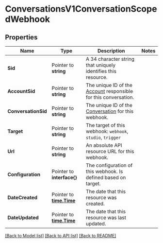 # ConversationsV1ConversationScopedWebhook

## Properties

Name | Type | Description | Notes
------------ | ------------- | ------------- | -------------
**Sid** | Pointer to **string** | A 34 character string that uniquely identifies this resource. |
**AccountSid** | Pointer to **string** | The unique ID of the [Account](https://www.twilio.com/docs/iam/api/account) responsible for this conversation. |
**ConversationSid** | Pointer to **string** | The unique ID of the [Conversation](https://www.twilio.com/docs/conversations/api/conversation-resource) for this webhook. |
**Target** | Pointer to **string** | The target of this webhook: `webhook`, `studio`, `trigger` |
**Url** | Pointer to **string** | An absolute API resource URL for this webhook. |
**Configuration** | Pointer to **interface{}** | The configuration of this webhook. Is defined based on target. |
**DateCreated** | Pointer to [**time.Time**](time.Time.md) | The date that this resource was created. |
**DateUpdated** | Pointer to [**time.Time**](time.Time.md) | The date that this resource was last updated. |

[[Back to Model list]](../README.md#documentation-for-models) [[Back to API list]](../README.md#documentation-for-api-endpoints) [[Back to README]](../README.md)


